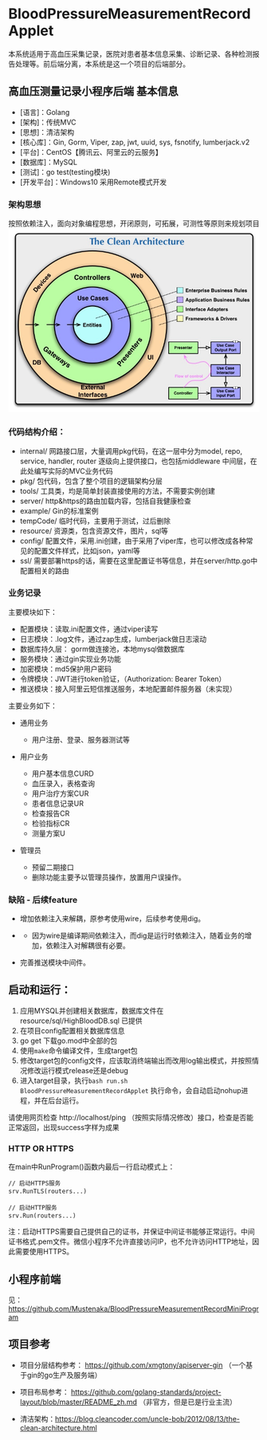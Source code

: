 # BloodPressureMeasurementRecordApplet

本系统适用于高血压采集记录，医院对患者基本信息采集、诊断记录、各种检测报告处理等。前后端分离，本系统是这一个项目的后端部分。

## 高血压测量记录小程序后端 基本信息

- [语言]：Golang
- [架构]：传统MVC
- [思想]：清洁架构
- [核心库]：Gin, Gorm, Viper, zap, jwt, uuid, sys, fsnotify, lumberjack.v2
- [平台]：CentOS【腾讯云、阿里云的云服务】
- [数据库]：MySQL
- [测试]：go test(testing模块)
- [开发平台]：Windows10 采用Remote模式开发

### 架构思想
按照依赖注入，面向对象编程思想，开闭原则，可拓展，可测性等原则来规划项目
![清洁架构](./docs/pic/TheCleanArchitecture.png)

### 代码结构介绍：
- internal/ 网路接口层，大量调用pkg代码，在这一层中分为model, repo, service, handler, router 逐级向上提供接口，也包括middleware 中间层，在此处编写实际的MVC业务代码
- pkg/ 包代码，包含了整个项目的逻辑架构分层
- tools/ 工具类，均是简单封装直接使用的方法，不需要实例创建
- server/ http&https的路由加载内容，包括自我健康检查
- example/ Gin的标准案例
- tempCode/ 临时代码，主要用于测试，过后删除
- resource/ 资源类，包含资源文件，图片，sql等
- config/ 配置文件，采用.ini创建，由于采用了viper库，也可以修改成各种常见的配置文件样式，比如json，yaml等
- ssl/ 需要部署https的话，需要在这里配置证书等信息，并在server/http.go中配置相关的路由

### 业务记录
主要模块如下：
- 配置模块：读取.ini配置文件，通过viper读写
- 日志模块：.log文件，通过zap生成，lumberjack做日志滚动
- 数据库持久层： gorm做连接池，本地mysql做数据库
- 服务模块：通过gin实现业务功能
- 加密模块：md5保护用户密码
- 令牌模块：JWT进行token验证，（Authorization: Bearer Token）
- 推送模块：接入阿里云短信推送服务，本地配置邮件服务器（未实现）

主要业务如下：

- 通用业务
  - 用户注册、登录、服务器测试等

- 用户业务
  - 用户基本信息CURD
  - 血压录入，表格查询
  - 用户治疗方案CUR
  - 患者信息记录UR
  - 检查报告CR
  - 检验指标CR
  - 测量方案U
  
- 管理员
  - 预留二期接口
  - 删除功能主要予以管理员操作，放置用户误操作。


### 缺陷 - 后续feature
- 增加依赖注入来解耦，原参考使用wire，后续参考使用dig。
- - 因为wire是编译期间依赖注入，而dig是运行时依赖注入，随着业务的增加，依赖注入对解耦很有必要。

- 完善推送模块中间件。

## 启动和运行：

1. 应用MYSQL并创建相关数据库，数据库文件在resource/sql/HighBloodDB.sql 已提供
2. 在项目config配置相关数据库信息
3. go get 下载go.mod中全部的包
4. 使用`make`命令编译文件，生成target包
5. 修改target包的config文件，应该取消终端输出而改用log输出模式，并按照情况修改运行模式release还是debug
6. 进入target目录，执行`bash run.sh BloodPressureMeasurementRecordApplet` 执行命令，会自动启动nohup进程，并在后台运行。

请使用网页检查 http://localhost/ping （按照实际情况修改）接口，检查是否能正常返回，出现success字样为成果

### HTTP OR HTTPS
在main中RunProgram()函数内最后一行启动模式上：
```
// 启动HTTPS服务
srv.RunTLS(routers...)

// 启动HTTP服务
srv.Run(routers...)
```
注：启动HTTPS需要自己提供自己的证书，并保证中间证书能够正常运行。中间证书格式.pem文件。微信小程序不允许直接访问IP，也不允许访问HTTP地址，因此需要使用HTTPS。


## 小程序前端
见：https://github.com/Mustenaka/BloodPressureMeasurementRecordMiniProgram

## 项目参考

- 项目分层结构参考： https://github.com/xmgtony/apiserver-gin
（一个基于gin的go生产及服务端）

- 项目布局参考： https://github.com/golang-standards/project-layout/blob/master/README_zh.md
（非官方，但是已是行业主流）

- 清洁架构：https://blog.cleancoder.com/uncle-bob/2012/08/13/the-clean-architecture.html

